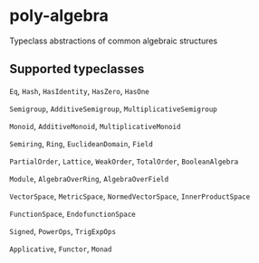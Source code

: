 # poly-algebra
Typeclass abstractions of common algebraic structures

## Supported typeclasses
`Eq`, `Hash`, `HasIdentity`, `HasZero`, `HasOne`

`Semigroup`, `AdditiveSemigroup`, `MultiplicativeSemigroup`

`Monoid`, `AdditiveMonoid`, `MultiplicativeMonoid`

`Semiring`, `Ring`, `EuclideanDomain`, `Field`

`PartialOrder`, `Lattice`, `WeakOrder`, `TotalOrder`, `BooleanAlgebra`

`Module`, `AlgebraOverRing`, `AlgebraOverField`

`VectorSpace`, `MetricSpace`, `NormedVectorSpace`, `InnerProductSpace`

`FunctionSpace`, `EndofunctionSpace`

`Signed`, `PowerOps`, `TrigExpOps`

`Applicative`, `Functor`, `Monad`
